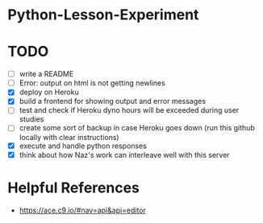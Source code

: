 # Python-Lesson-Experiment


# TODO
- [ ] write a README
- [ ] Error: output on html is not getting newlines
- [x] deploy on Heroku
- [x] build a frontend for showing output and error messages
- [ ] test and check if Heroku dyno hours will be exceeded during user studies
- [ ] create some sort of backup in case Heroku goes down (run this github locally with clear instructions)
- [x] execute and handle python responses
- [x] think about how Naz's work can interleave well with this server

# Helpful References
- https://ace.c9.io/#nav=api&api=editor
